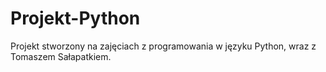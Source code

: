 # Projekt-Python
Projekt stworzony na zajęciach z programowania w języku Python, wraz z Tomaszem Sałapatkiem.
